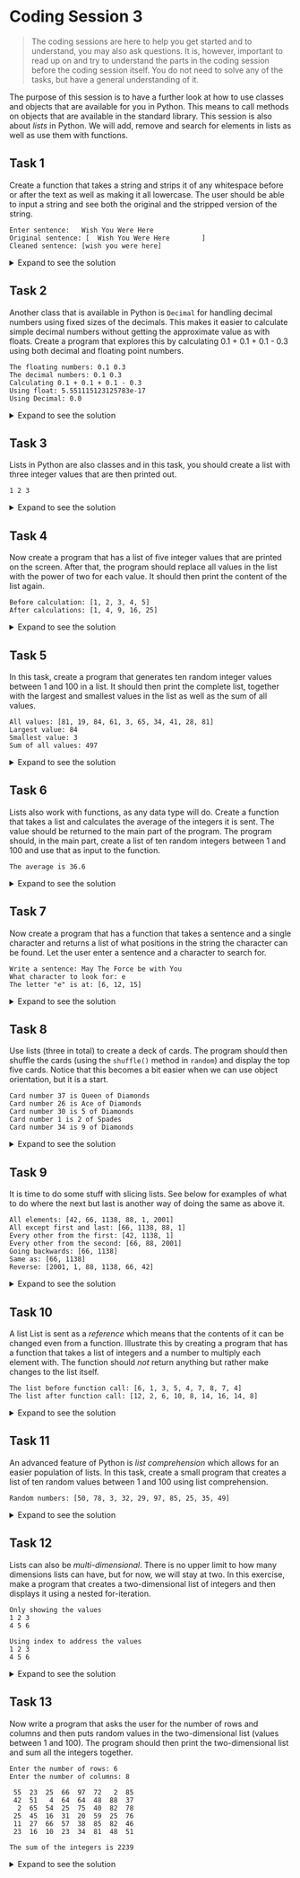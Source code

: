 # Coding Session 3

> The coding sessions are here to help you get started and to understand, you may also ask questions. It is, however, important to read up on and try to understand the parts in the coding session before the coding session itself. You do not need to solve any of the tasks, but have a general understanding of it.

The purpose of this session is to have a further look at how to use classes and objects that are available for you in Python. This means to call methods on objects that are available in the standard library. This session is also about _lists_ in Python. We will add, remove and search for elements in lists as well as use them with functions.

## Task 1
Create a function that takes a string and strips it of any whitespace before or after the text as well as making it all lowercase. The user should be able to input a string and see both the original and the stripped version of the string.

```
Enter sentence:   Wish You Were Here
Original sentence: [  Wish You Were Here        ]
Cleaned sentence: [wish you were here]
```

<details>
  <summary>Expand to see the solution</summary>

  ```python
def stripped(s):
    s = s.strip()
    s = s.lower()

    return s


# Here starts the program
text = input('Enter sentence: ')

print('Original sentence: [' + text + ']')
text = stripped(text)
print('Cleaned sentence: [' + text + ']')

  ```
</details>

## Task 2
Another class that is available in Python is `Decimal` for handling decimal numbers using fixed sizes of the decimals. This makes it easier to calculate simple decimal numbers without getting the approximate value as with floats. Create a program that explores this by calculating 0.1 + 0.1 + 0.1 - 0.3 using both decimal and floating point numbers.

```
The floating numbers: 0.1 0.3
The decimal numbers: 0.1 0.3
Calculating 0.1 + 0.1 + 0.1 - 0.3
Using float: 5.551115123125783e-17
Using Decimal: 0.0
```

<details>
  <summary>Expand to see the solution</summary>

  ```python
from decimal import Decimal

x = Decimal('0.1')
y = Decimal('0.3')

a = 0.1
b = 0.3

print('The floating numbers:', a, b)
print('The decimal numbers:', x, y)

print('Calculating 0.1 + 0.1 + 0.1 - 0.3')
print('Using float:', a + a + a - b)
print('Using Decimal:', x + x + x - y)

  ```
</details>

## Task 3
Lists in Python are also classes and in this task, you should create a list with three integer values that are then printed out.

```
1 2 3 
```

<details>
  <summary>Expand to see the solution</summary>

  ```python
lst = [1, 2, 3]

for i in lst:
    print(f'{i} ', end='')

print()

  ```
</details>

## Task 4
Now create a program that has a list of five integer values that are printed on the screen. After that, the program should replace all values in the list with the power of two for each value. It should then print the content of the list again.

```
Before calculation: [1, 2, 3, 4, 5]
After calculations: [1, 4, 9, 16, 25]
```

<details>
  <summary>Expand to see the solution</summary>

  ```python
lst = [1, 2, 3, 4, 5]

print('Before calculation:', lst)

for i in range(0, len(lst)):
    lst[i] = lst[i] ** 2

print('After calculations:', lst)

  ```
</details>

## Task 5
In this task, create a program that generates ten random integer values between 1 and 100 in a list. It should then print the complete list, together with the largest and smallest values in the list as well as the sum of all values. 

```
All values: [81, 19, 84, 61, 3, 65, 34, 41, 28, 81]
Largest value: 84
Smallest value: 3
Sum of all values: 497
```

<details>
  <summary>Expand to see the solution</summary>

  ```python
import random

lst = []

for i in range(10):
    lst.append(random.randint(1, 100))

print('All values:', lst)
print('Largest value:', max(lst))
print('Smallest value:', min(lst))
print('Sum of all values:', sum(lst))

  ```
</details>

## Task 6
Lists also work with functions, as any data type will do. Create a function that takes a list and calculates the average of the integers it is sent. The value should be returned to the main part of the program. The program should, in the main part, create a list of ten random integers between 1 and 100 and use that as input to the function.

```
The average is 36.6
```

<details>
  <summary>Expand to see the solution</summary>

  ```python
import random


def average(ls):
    sum = 0

    for e in ls:
        sum = sum + float(e)
    avg = sum / len(ls)

    return avg


# The program starts here
lst = []

for i in range(10):
    lst.append(random.randint(1, 100))

print('The average is', average(lst))

  ```
</details>

## Task 7
Now create a program that has a function that takes a sentence and a single character and returns a list of what positions in the string the character can be found. Let the user enter a sentence and a character to search for.

```
Write a sentence: May The Force be with You
What character to look for: e
The letter "e" is at: [6, 12, 15]
```

<details>
  <summary>Expand to see the solution</summary>

  ```python
def in_list(text, character):
    places = []

    for i in range(len(text)):
        if text[i] == character:
            places.append(i)

    return places


# Program starts here
sentence = input('Write a sentence: ')
single = input('What character to look for: ')

print('The letter "' + single + '" is at:', in_list(sentence, single))

  ```
</details>

## Task 8
Use lists (three in total) to create a deck of cards. The program should then shuffle the cards (using the `shuffle()` method in `random`) and display the top five cards. Notice that this becomes a bit easier when we can use object orientation, but it is a start.

```
Card number 37 is Queen of Diamonds
Card number 26 is Ace of Diamonds
Card number 30 is 5 of Diamonds
Card number 1 is 2 of Spades
Card number 34 is 9 of Diamonds
```

<details>
  <summary>Expand to see the solution</summary>

  ```python
import random

deck = []

for x in range(0, 52):
    deck.append(x)

suits = ['Spades', 'Hearts', 'Diamonds', 'Clubs']
ranks = ['Ace', '2', '3', '4', '5', '6', '7', '8', '9', '10',
         'Jack', 'Queen', 'King']

# Means that deck value 0 is Ace of Spades, 13 is Ace of Hearts,
# 14 is 2 of Hearts and so on

random.shuffle(deck)

for i in range(5):
    suit = suits[deck[i] // 13] # Gives one of 0 to 3
    rank = ranks[deck[i] % 13] # Gives one of 0 and 12
    print('Card number', deck[i], 'is', rank, 'of', suit)

  ```
</details>

<!-- 
##Task 8
There are many methods available to strings, so create a method that takes a sentence and splits it into individual words but removes anything that isn't just words (so stripping out numbers and symbols). The result should be returned as a list of strings. It does not have to be perfect (that is for a later assignment) but a simple start.

```
Write a sentence: The question was: is it 42? Or is it another number?
The individual words are: ['The', 'question', 'was', 'is', 'it', 'Or', 'is', 'it', 'another', 'number']
```

<details>
  <summary>Expand to see the solution</summary>

  ```python
def parser(str):
    result = []

    words = str.split()

    for s in words:
        if s.isalpha():
            result.append(s)
        else:
            tmp = ''
            for c in s:
                if c.isalpha():
                    tmp += c

            if tmp != '':
                result.append(tmp)

    return result


# Here starts the program
text = input('Write a sentence: ')

print('The individual words are:', parser(text))

  ```
</details>
-->

## Task 9
It is time to do some stuff with slicing lists. See below for examples of what to do where the next but last is another way of doing the same as above it.

```
All elements: [42, 66, 1138, 88, 1, 2001]
All except first and last: [66, 1138, 88, 1]
Every other from the first: [42, 1138, 1]
Every other from the second: [66, 88, 2001]
Going backwards: [66, 1138]
Same as: [66, 1138]
Reverse: [2001, 1, 88, 1138, 66, 42]
```

<details>
  <summary>Expand to see the solution</summary>

  ```python
lst = [42, 66, 1138, 88, 1, 2001]

print('All elements:', lst)
print('All except first and last:', lst[1:-1])
print('Every other from the first:', lst[::2])
print('Every other from the second:', lst[1::2])
print('Going backwards:', lst[1:-3])
print('Same as:', lst[1:-3 + len(lst)])
print('Reverse:', lst[::-1])

  ```
</details>

## Task 10
A list List is sent as a _reference_ which means that the contents of it can be changed even from a function. Illustrate this by creating a program that has a function that takes a list of integers and a number to multiply each element with. The function should _not_ return anything but rather make changes to the list itself.

```
The list before function call: [6, 1, 3, 5, 4, 7, 8, 7, 4]
The list after function call: [12, 2, 6, 10, 8, 14, 16, 14, 8]
```

<details>
  <summary>Expand to see the solution</summary>

  ```python
import random


def multiply(lst, multi):
    for i in range(0, len(lst)):
        lst[i] = lst[i] * multi


# Here starts the program
the_list = []

for e in range(1, 10):
    the_list.append(random.randint(1, 10))

print('The list before function call:', the_list)
multiply(the_list, 2)
print('The list after function call:', the_list)
  ```
</details>

## Task 11
An advanced feature of Python is _list comprehension_ which allows for an easier population of lists. In this task, create a small program that creates a list of ten random values between 1 and 100 using list comprehension.

```
Random numbers: [50, 78, 3, 32, 29, 97, 85, 25, 35, 49]
```

<details>
  <summary>Expand to see the solution</summary>

  ```python
import random

res = [random.randrange(1, 100) for i in range(10)]

print('Random numbers:', res)

  ```
</details>

## Task 12
Lists can also be _multi-dimensional_. There is no upper limit to how many dimensions lists can have, but for now, we will stay at two. In this exercise, make a program that creates a two-dimensional list of integers and then displays it using a nested for-iteration.

```
Only showing the values
1 2 3 
4 5 6 

Using index to address the values
1 2 3 
4 5 6 
```

<details>
  <summary>Expand to see the solution</summary>

  ```python
matrix = [
    [1, 2, 3],
    [4, 5, 6]
]

print('Only showing the values')
for i in matrix:
    for j in i:
        print(j, end=' ')
    print()
print()

print('Using index to address the values')
for i in range(len(matrix)):
    for j in range(len(matrix[i])):
        print(matrix[i][j], end=' ')
    print()

  ```
</details>

## Task 13
Now write a program that asks the user for the number of rows and columns and then puts random values in the two-dimensional list (values between 1 and 100). The program should then print the two-dimensional list and sum all the integers together.

```
Enter the number of rows: 6
Enter the number of columns: 8

 55  23  25  66  97  72   2  85 
 42  51   4  64  64  48  88  37 
  2  65  54  25  75  40  82  78 
 25  45  16  31  20  59  25  76 
 11  27  66  57  38  85  82  46 
 23  16  10  23  34  81  48  51 

The sum of the integers is 2239
```

<details>
  <summary>Expand to see the solution</summary>

  ```python
import random

matrix = []

number_of_rows = int(input('Enter the number of rows: '))
number_of_columns = int(input('Enter the number of columns: '))

print()

for row in range(number_of_rows):
    matrix.append([])
    for column in range(number_of_columns):
        matrix[row].append(random.randint(1, 100))

sum = 0

for r in matrix:
    for c in r:
        print(f'{c:3}', end=' ')
        sum = sum + c
    print()

print()

print('The sum of the integers is', sum)

  ```
</details>
